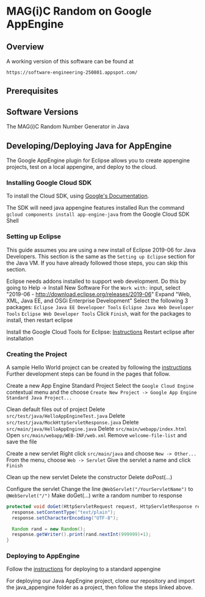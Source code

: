# MAG(i)C Random on Google AppEngine

## Overview
A working version of this software can be found at
```url
https://software-engineering-250801.appspot.com/
```

## Prerequisites

## Software Versions
The MAG(i)C Random Number Generator in Java

## Developing/Deploying Java for AppEngine
The Google AppEngine plugin for Eclipse allows you to create appengine projects, test on a local appengine, and deploy to the cloud.

### Installing Google Cloud SDK
To install the Cloud SDK, using [Google's Documentation](https://cloud.google.com/sdk/docs/).

The SDK will need java appengine features installed
  Run the command `gcloud components install app-engine-java` from the Google Cloud SDK Shell

### Setting up Eclipse
This guide assumes you are using a new install of Eclipse 2019-06 for Java Developers. This section is the same as the `Setting up Eclipse` section for the Java VM. If you have already followed those steps, you can skip this section.

Eclipse needs addons installed to support web development. Do this by going to Help -> Install New Software
For the `Work with:` input, select "2019-06 - http://download.eclipse.org/releases/2019-06"
Expand "Web, XML, Java EE, and OSGi Enterprise Development"
Select the following 3 packages:
  `Eclipse Java EE Developoer Tools`
  `Eclipse Java Web Developer Tools`
  `Eclipse Web Developer Tools`
Click `Finish`, wait for the packages to install, then restart eclipse

Install the Google Cloud Tools for Eclipse: [Instructions](https://cloud.google.com/eclipse/docs/quickstart#installing)
Restart eclipse after installation
  
### Creating the Project
A sample Hello World project can be created by following the [instructions](https://cloud.google.com/eclipse/docs/creating-new-webapp)
Further development steps can be found in the pages that follow.

Create a new App Engine Standard Project
  Select the `Google Cloud Engine` contextual menu and the choose `Create New Project -> Google App Engine Standard Java Project...`

Clean default files out of project
  Delete `src/test/java/HelloAppEngineTest.java`
  Delete `src/test/java/MockHttpServletResponse.java`
  Delete `src/main/java/HelloAppEngine.java`
  Delete `src/main/webapp/index.html`
  Open `src/main/webapp/WEB-INF/web.xml`
    Remove `welcome-file-list` and save the file

Create a new servlet
  Right click `src/main/java` and choose `New -> Other...`
  From the menu, choose `Web -> Servlet`
  Give the servlet a name and click `Finish`
  
Clean up the new servlet
  Delete the constructor
  Delete doPost(...)
  
Configure the servlet
  Change the line `@WebServlet("/YourServletName")` to `@WebServlet("/")`
  Make doGet(...) write a random number to response
```Java
protected void doGet(HttpServletRequest request, HttpServletResponse response) throws ServletException, IOException {
  response.setContentType("text/plain");
  response.setCharacterEncoding("UTF-8");

  Random rand = new Random();
  response.getWriter().print(rand.nextInt(999999)+1);
}
```

### Deploying to AppEngine
Follow the [instructions](https://cloud.google.com/eclipse/docs/deploying) for deploying to a standard appengine

For deploying our Java AppEngine project, clone our repository and import the java_appengine folder as a project, then follow the steps linked above.
